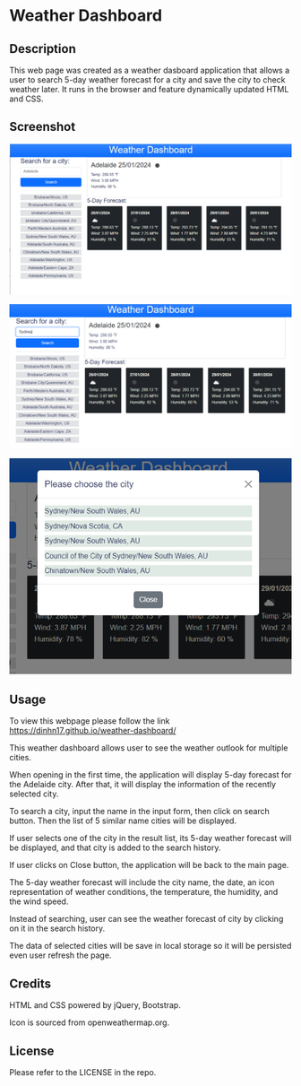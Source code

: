 # Weather Dashboard

## Description

This web page was created as a weather dasboard application that allows a user to search 5-day weather forecast for a city and save the city to check weather later. It runs in the browser and feature dynamically updated HTML and CSS.

## Screenshot

![Screenshot](./assets/images/Screenshot-main.PNG)

![Screenshot search](./assets/images/Screenshot-search.PNG)

![Screenshot search results](./assets/images/Screenshot-search-results.PNG)

## Usage

To view this webpage please follow the link https://dinhn17.github.io/weather-dashboard/

This weather dashboard allows user to see the weather outlook for multiple cities.

When opening in the first time, the application will display 5-day forecast for the Adelaide city. After that, it will display the information of the recently selected city.

To search a city, input the name in the input form, then click on search button. Then the list of 5 similar name cities will be displayed.

If user selects one of the city in the result list, its 5-day weather forecast will be displayed, and that city is added to the search history.

If user clicks on Close button, the application will be back to the main page.

The 5-day weather forecast will include the city name, the date, an icon representation of weather conditions, the temperature, the humidity, and the wind speed.

Instead of searching, user can see the weather forecast of city by clicking on it in the search history.

The data of selected cities will be save in local storage so it will be persisted even user refresh the page.

## Credits

HTML and CSS powered by jQuery, Bootstrap.

Icon is sourced from openweathermap.org.

## License

Please refer to the LICENSE in the repo.
